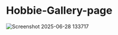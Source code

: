 # Hobbie-Gallery-page
![Screenshot 2025-06-28 133717](https://github.com/user-attachments/assets/24371e23-16a9-4522-a887-cb5dfc1f5ccd)
